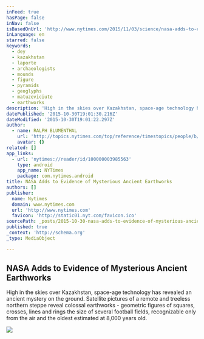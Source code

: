 ```yaml
---
inFeed: true
hasPage: false
inNav: false
isBasedOnUrl: 'http://www.nytimes.com/2015/11/03/science/nasa-adds-to-evidence-of-mysterious-ancient-earthworks.html?_r=0'
inLanguage: en
starred: false
keywords:
  - dey
  - kazakhstan
  - laporte
  - archaeologists
  - mounds
  - figure
  - pyramids
  - geoglyphs
  - matuzeviciute
  - earthworks
description: 'High in the skies over Kazakhstan, space-age technology has revealed an ancient mystery on the ground. Satellite pictures of a remote and treeless northern steppe reveal colossal earthworks - geometric figures of squares, crosses, lines and rings the size of several football fields, recognizable only from the air and the oldest estimated at 8,000 years old.'
datePublished: '2015-10-30T19:01:30.216Z'
dateModified: '2015-10-30T19:01:22.297Z'
author:
  - name: RALPH BLUMENTHAL
    url: 'http://topics.nytimes.com/top/reference/timestopics/people/b/ralph_blumenthal/index.html'
    avatar: {}
related: []
app_links:
  - url: 'nytimes://reader/id/100000003985563'
    type: android
    app_name: NYTimes
    package: com.nytimes.android
title: NASA Adds to Evidence of Mysterious Ancient Earthworks
authors: []
publisher:
  name: Nytimes
  domain: www.nytimes.com
  url: 'http://www.nytimes.com'
  favicon: 'http://static01.nyt.com/favicon.ico'
sourcePath: _posts/2015-10-30-nasa-adds-to-evidence-of-mysterious-ancient-earthworks.md
published: true
_context: 'http://schema.org'
_type: MediaObject

---
```

<article style=""><h1>NASA Adds to Evidence of Mysterious Ancient Earthworks</h1><p>High in the skies over Kazakhstan, space-age technology has revealed an ancient mystery on the ground. Satellite pictures of a remote and treeless northern steppe reveal colossal earthworks - geometric figures of squares, crosses, lines and rings the size of several football fields, recognizable only from the air and the oldest estimated at 8,000 years old.</p><img src="http://static01.nyt.com/images/2015/10/30/science/30KAZAKHSTAN1/30KAZAKHSTAN1-facebookJumbo.jpg" /></article>
